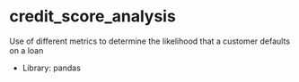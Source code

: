 # credit_score_analysis
Use of different metrics to determine the likelihood that a customer defaults on a loan
- Library: pandas
